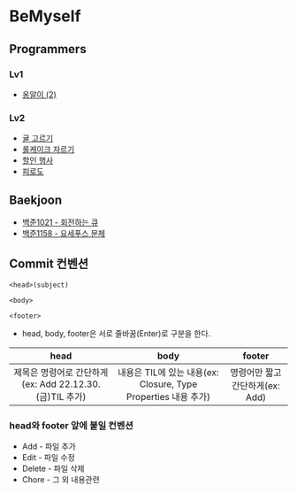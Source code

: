 # BeMyself

## Programmers

### Lv1
- [옹알이 (2)](https://github.com/fatherLeon/BeMyself/tree/main/알고리즘/Programmers/옹알이%20(2))

### Lv2
- [귤 고르기](https://github.com/fatherLeon/BeMyself/tree/main/알고리즘/Programmers/귤%20고르기)
- [롤케이크 자르기](https://github.com/fatherLeon/BeMyself/tree/main/알고리즘/Programmers/롤케이크%20자르기)
- [할인 행사](https://github.com/fatherLeon/BeMyself/tree/main/알고리즘/Programmers/할인%20행사)
- [피로도](https://github.com/fatherLeon/BeMyself/tree/main/알고리즘/Programmers/피로도)
## Baekjoon

- [백준1021 - 회전하는 큐](https://leonfather.tistory.com/2)
- [백준1158 - 요세푸스 문제](https://leonfather.tistory.com/3)

## Commit 컨벤션
```
<head>(subject)

<body>

<footer>
```
* head, body, footer은 서로 줄바꿈(Enter)로 구분을 한다.

|head|body|footer|
| :-----: | :-----: | :-----: |
| 제목은 명령어로 간단하게(ex: Add 22.12.30.(금)TIL 추가) | 내용은 TIL에 있는 내용(ex: Closure, Type Properties 내용 추가) | 명령어만 짧고 간단하게(ex: Add) |

### head와 footer 앞에 붙일 컨벤션
* Add - 파일 추가
* Edit - 파일 수정
* Delete - 파일 삭제
* Chore - 그 외 내용관련 
